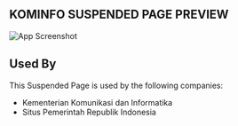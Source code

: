 ## KOMINFO SUSPENDED PAGE PREVIEW

![App Screenshot]([https://suspend.domain.go.id](https://raw.githubusercontent.com/Kominfo-RI/Suspended-Page/main/preview.jpg))

## Used By

This Suspended Page is used by the following companies:

- Kementerian Komunikasi dan Informatika
- Situs Pemerintah Republik Indonesia 
